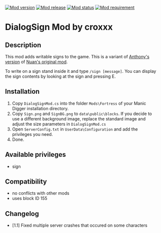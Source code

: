 [![Mod version](https://img.shields.io/badge/mod_version-1.1-brightgreen.svg?style=flat-square)]()
[![Mod release](https://img.shields.io/badge/release_date-2013--12--25-brightgreen.svg?style=flat-square)]()
[![Mod status](https://img.shields.io/badge/mod_status-stable-brightgreen.svg?style=flat-square)]()
[![Mod requirement](https://img.shields.io/badge/manicdigger_version->2014--01--17-brightgreen.svg?style=flat-square)]()

DialogSign Mod by croxxx
========================

Description
-----------
This mod adds writable signs to the game. This is a variant of [Anthony's version](http://manicdigger.sourceforge.net/forum/viewtopic.php?f=17&t=3147) of [Nuan's original mod](http://manicdigger.sourceforge.net/forum/viewtopic.php?f=17&t=2907).

To write on a sign stand inside it and type `/sign [message]`.
You can display the sign contents by looking at the sign and pressing E.


Installation
------------
1. Copy `DialogSignMod.cs` into the folder `Mods\Fortress` of your Manic Digger installation directory.
2. Copy `Sign.png` and `SignBG.png` to `data\public\blocks`.
   If you decide to use a different background image, replace the standard image and adjust the size parameters in `DialogSignMod.cs`
3. Open `ServerConfig.txt` in `UserData\Configuration` and add the privileges you need.
4. Done.


Available privileges
--------------------
- sign


Compatibility
-------------
- no conflicts with other mods
- uses block ID 155


Changelog
---------
- [1.1] Fixed multiple server crashes that occured on some characters

